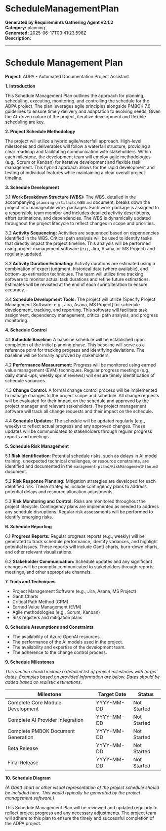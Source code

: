 # ScheduleManagementPlan

**Generated by Requirements Gathering Agent v2.1.2**  
**Category:** planning  
**Generated:** 2025-06-17T03:41:23.596Z  
**Description:** 

---

# Schedule Management Plan

**Project:** ADPA - Automated Documentation Project Assistant

**1. Introduction**

This Schedule Management Plan outlines the approach for planning, scheduling, executing, monitoring, and controlling the schedule for the ADPA project.  The plan leverages agile principles alongside PMBOK 7.0 guidelines to ensure timely delivery and adaptation to evolving needs.  Given the AI-driven nature of the project, iterative development and flexible scheduling are key.

**2. Project Schedule Methodology**

The project will utilize a hybrid agile/waterfall approach.  High-level milestones and deliverables will follow a waterfall structure, providing a clear roadmap and facilitating communication with stakeholders.  Within each milestone, the development team will employ agile methodologies (e.g., Scrum or Kanban) for iterative development and flexible task management. This hybrid approach allows for the rapid development and testing of individual features while maintaining a clear overall project timeline.

**3. Schedule Development**

3.1 **Work Breakdown Structure (WBS):** The WBS, detailed in the accompanying  `planning-artifacts/WBS.md` document, breaks down the project into manageable work packages.  Each work package is assigned to a responsible team member and includes detailed activity descriptions, effort estimations, and dependencies.  The WBS is dynamically updated throughout the project lifecycle to reflect changes in scope and priorities.

3.2 **Activity Sequencing:**  Activities are sequenced based on dependencies identified in the WBS.  Critical path analysis will be used to identify tasks that directly impact the project timeline.  This analysis will be performed using project management software (e.g., Jira, Asana, or MS Project) and regularly updated.

3.3 **Activity Duration Estimating:**  Activity durations are estimated using a combination of expert judgment, historical data (where available), and bottom-up estimation techniques.  The team will utilize time tracking software to monitor actual task durations and refine future estimations.  Estimates will be revisited at the end of each sprint/iteration to ensure accuracy.

3.4 **Schedule Development Tools:**  The project will utilize [Specify Project Management Software: e.g., Jira, Asana, MS Project] for schedule development, tracking, and reporting.  This software will facilitate task assignment, dependency management, critical path analysis, and progress monitoring.

**4. Schedule Control**

4.1 **Schedule Baseline:** A baseline schedule will be established upon completion of the initial planning phase.  This baseline will serve as a reference point for tracking progress and identifying deviations.  The baseline will be formally approved by stakeholders.

4.2 **Performance Measurement:**  Progress will be monitored using earned value management (EVM) techniques.  Regular progress meetings (e.g., daily stand-ups, weekly sprint reviews) will ensure timely identification of schedule variances.

4.3 **Change Control:**  A formal change control process will be implemented to manage changes to the project scope and schedule.  All change requests will be evaluated for their impact on the schedule and approved by the project manager and relevant stakeholders.  The project management software will track all change requests and their impact on the schedule.

4.4 **Schedule Updates:** The schedule will be updated regularly (e.g., weekly) to reflect actual progress and any approved changes.  These updates will be communicated to stakeholders through regular progress reports and meetings.

**5. Schedule Risk Management**

5.1 **Risk Identification:**  Potential schedule risks, such as delays in AI model training, unexpected technical challenges, or resource constraints, are identified and documented in the `management-plans/RiskManagementPlan.md` document.

5.2 **Risk Response Planning:**  Mitigation strategies are developed for each identified risk.  These strategies include contingency plans to address potential delays and resource allocation adjustments.

5.3 **Risk Monitoring and Control:**  Risks are monitored throughout the project lifecycle.  Contingency plans are implemented as needed to address any schedule disruptions.  Regular risk assessments will be performed to identify emerging risks.

**6. Schedule Reporting**

6.1 **Progress Reports:**  Regular progress reports (e.g., weekly) will be generated to track schedule performance, identify variances, and highlight potential issues.  These reports will include Gantt charts, burn-down charts, and other relevant visualizations.

6.2 **Stakeholder Communication:**  Schedule updates and any significant changes will be promptly communicated to stakeholders through reports, meetings, and other appropriate channels.

**7. Tools and Techniques**

- Project Management Software (e.g., Jira, Asana, MS Project)
- Gantt Charts
- Critical Path Method (CPM)
- Earned Value Management (EVM)
- Agile methodologies (e.g., Scrum, Kanban)
- Risk registers and mitigation plans


**8. Schedule Assumptions and Constraints**

-  The availability of Azure OpenAI resources.
-  The performance of the AI models used in the project.
-  The availability and expertise of the development team.
-  The adherence to the change control process.


**9. Schedule Milestones**

*This section should include a detailed list of project milestones with target dates.  Examples based on provided information are below.  Dates should be added based on realistic estimations.*


| Milestone                      | Target Date   | Status       |
|---------------------------------|----------------|--------------|
| Complete Core Module Development | YYYY-MM-DD     | Not Started  |
| Complete AI Provider Integration | YYYY-MM-DD     | Not Started  |
| Complete PMBOK Document Generation | YYYY-MM-DD     | Not Started  |
| Beta Release                    | YYYY-MM-DD     | Not Started  |
| Final Release                   | YYYY-MM-DD     | Not Started  |


**10.  Schedule Diagram**

*(A Gantt chart or other visual representation of the project schedule should be included here.  This would typically be generated by the project management software.)*


This Schedule Management Plan will be reviewed and updated regularly to reflect project progress and any necessary adjustments.  The project team will adhere to this plan to ensure the timely and successful completion of the ADPA project.
